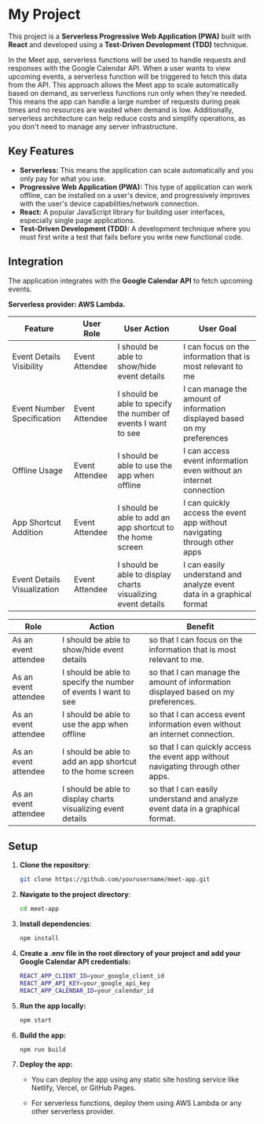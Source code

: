 # My Project

This project is a **Serverless Progressive Web Application (PWA)** built with **React** and developed using a **Test-Driven Development (TDD)** technique.

In the Meet app, serverless functions will be used to handle requests and responses with the Google Calendar API. When a user wants to view upcoming events, a serverless function will be triggered to fetch this data from the API. This approach allows the Meet app to scale automatically based on demand, as serverless functions run only when they're needed. This means the app can handle a large number of requests during peak times and no resources are wasted when demand is low. Additionally, serverless architecture can help reduce costs and simplify operations, as you don't need to manage any server infrastructure.

## Key Features

- **Serverless:** This means the application can scale automatically and you only pay for what you use.
- **Progressive Web Application (PWA):** This type of application can work offline, can be installed on a user's device, and progressively improves with the user's device capabilities/network connection.
- **React:** A popular JavaScript library for building user interfaces, especially single page applications.
- **Test-Driven Development (TDD):** A development technique where you must first write a test that fails before you write new functional code.

## Integration

The application integrates with the **Google Calendar API** to fetch upcoming events.

**Serverless provider: AWS Lambda.**

| Feature                     | User Role      | User Action                                                    | User Goal                                                                |
| --------------------------- | -------------- | -------------------------------------------------------------- | ------------------------------------------------------------------------ |
| Event Details Visibility    | Event Attendee | I should be able to show/hide event details                    | I can focus on the information that is most relevant to me               |
| Event Number Specification  | Event Attendee | I should be able to specify the number of events I want to see | I can manage the amount of information displayed based on my preferences |
| Offline Usage               | Event Attendee | I should be able to use the app when offline                   | I can access event information even without an internet connection       |
| App Shortcut Addition       | Event Attendee | I should be able to add an app shortcut to the home screen     | I can quickly access the event app without navigating through other apps |
| Event Details Visualization | Event Attendee | I should be able to display charts visualizing event details   | I can easily understand and analyze event data in a graphical format     |

| Role                 | Action                                                         | Benefit                                                                           |
| -------------------- | -------------------------------------------------------------- | --------------------------------------------------------------------------------- |
| As an event attendee | I should be able to show/hide event details                    | so that I can focus on the information that is most relevant to me.               |
| As an event attendee | I should be able to specify the number of events I want to see | so that I can manage the amount of information displayed based on my preferences. |
| As an event attendee | I should be able to use the app when offline                   | so that I can access event information even without an internet connection.       |
| As an event attendee | I should be able to add an app shortcut to the home screen     | so that I can quickly access the event app without navigating through other apps. |
| As an event attendee | I should be able to display charts visualizing event details   | so that I can easily understand and analyze event data in a graphical format.     |

## Setup

1. **Clone the repository**:

   ```bash
   git clone https://github.com/yourusername/meet-app.git

   ```

2. **Navigate to the project directory**:

   ```bash
   cd meet-app

   ```

3. **Install dependencies**:

   ```bash
   npm install

   ```

4. **Create a .env file in the root directory of your project and add your Google Calendar API credentials:**
   ```bash
   REACT_APP_CLIENT_ID=your_google_client_id
   REACT_APP_API_KEY=your_google_api_key
   REACT_APP_CALENDAR_ID=your_calendar_id

5. **Run the app locally:**
   ```bash
   npm start

6. **Build the app:**
   ```bash
   npm run build

7. **Deploy the app:**
   - You can deploy the app using any static site hosting service like Netlify, Vercel, or GitHub Pages.
  
   - For serverless functions, deploy them using AWS Lambda or any other serverless provider.
